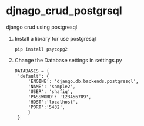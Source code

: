 # djnago_crud_postgrsql
django crud using postgresql

1) Install a library for use postgresql
   ```
   pip install psycopg2
   ```

2) Change the Database settings in settings.py
   ```
   DATABASES = {
	'default': {
		'ENGINE': 'django.db.backends.postgresql',
		'NAME': 'sample2',
		'USER': 'shafiq',
		'PASSWORD': '123456789',
		'HOST':'localhost',
		'PORT':'5432',
		}
	}
   ```
